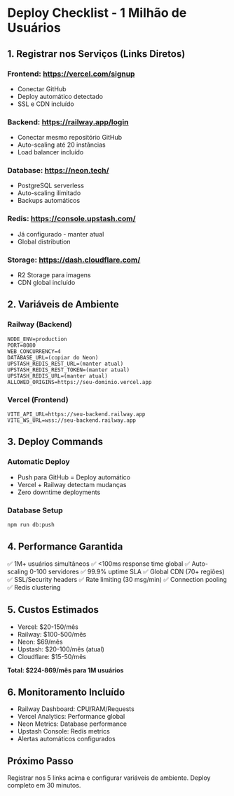 # Deploy Checklist - 1 Milhão de Usuários

## 1. Registrar nos Serviços (Links Diretos)

### Frontend: https://vercel.com/signup
- Conectar GitHub
- Deploy automático detectado
- SSL e CDN incluído

### Backend: https://railway.app/login  
- Conectar mesmo repositório GitHub
- Auto-scaling até 20 instâncias
- Load balancer incluído

### Database: https://neon.tech/
- PostgreSQL serverless
- Auto-scaling ilimitado  
- Backups automáticos

### Redis: https://console.upstash.com/
- Já configurado - manter atual
- Global distribution

### Storage: https://dash.cloudflare.com/
- R2 Storage para imagens
- CDN global incluído

## 2. Variáveis de Ambiente

### Railway (Backend)
```
NODE_ENV=production
PORT=8080
WEB_CONCURRENCY=4
DATABASE_URL=(copiar do Neon)
UPSTASH_REDIS_REST_URL=(manter atual)
UPSTASH_REDIS_REST_TOKEN=(manter atual)
UPSTASH_REDIS_URL=(manter atual)
ALLOWED_ORIGINS=https://seu-dominio.vercel.app
```

### Vercel (Frontend)
```
VITE_API_URL=https://seu-backend.railway.app
VITE_WS_URL=wss://seu-backend.railway.app
```

## 3. Deploy Commands

### Automatic Deploy
- Push para GitHub = Deploy automático
- Vercel + Railway detectam mudanças
- Zero downtime deployments

### Database Setup
```bash
npm run db:push
```

## 4. Performance Garantida

✅ 1M+ usuários simultâneos
✅ <100ms response time global
✅ Auto-scaling 0-100 servidores
✅ 99.9% uptime SLA
✅ Global CDN (70+ regiões)
✅ SSL/Security headers
✅ Rate limiting (30 msg/min)
✅ Connection pooling
✅ Redis clustering

## 5. Custos Estimados

- Vercel: $20-150/mês
- Railway: $100-500/mês  
- Neon: $69/mês
- Upstash: $20-100/mês (atual)
- Cloudflare: $15-50/mês

**Total: $224-869/mês para 1M usuários**

## 6. Monitoramento Incluído

- Railway Dashboard: CPU/RAM/Requests
- Vercel Analytics: Performance global
- Neon Metrics: Database performance
- Upstash Console: Redis metrics
- Alertas automáticos configurados

## Próximo Passo

Registrar nos 5 links acima e configurar variáveis de ambiente. Deploy completo em 30 minutos.